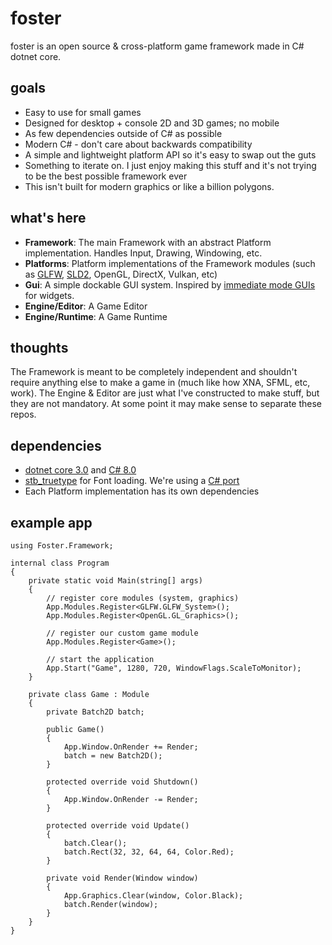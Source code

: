 # foster
foster is an open source & cross-platform game framework made in C# dotnet core.

## goals
 - Easy to use for small games
 - Designed for desktop + console 2D and 3D games; no mobile
 - As few dependencies outside of C# as possible
 - Modern C# - don't care about backwards compatibility
 - A simple and lightweight platform API so it's easy to swap out the guts
 - Something to iterate on. I just enjoy making this stuff and it's not trying to be the best possible framework ever
 - This isn't built for modern graphics or like a billion polygons.

## what's here
 - **Framework**: The main Framework with an abstract Platform implementation. Handles Input, Drawing, Windowing, etc.
 - **Platforms**: Platform implementations of the Framework modules (such as [GLFW](https://www.glfw.org/), [SLD2](https://www.libsdl.org/), OpenGL, DirectX, Vulkan, etc)
 - **Gui**: A simple dockable GUI system. Inspired by [immediate mode GUIs](https://github.com/ocornut/imgui) for widgets.
 - **Engine/Editor**: A Game Editor
 - **Engine/Runtime**: A Game Runtime

## thoughts
The Framework is meant to be completely independent and shouldn't require anything else to make a game in (much like how XNA, SFML, etc, work). The Engine & Editor are just what I've constructed to make stuff, but they are not mandatory. At some point it may make sense to separate these repos.

## dependencies
 - [dotnet core 3.0](https://dotnet.microsoft.com/download/dotnet-core/3.0) and [C# 8.0](https://docs.microsoft.com/en-us/dotnet/csharp/whats-new/csharp-8)
 - [stb_truetype](https://github.com/nothings/stb) for Font loading. We're using a [C# port](https://github.com/StbSharp/StbTrueTypeSharp)
 - Each Platform implementation has its own dependencies

## example app
```
using Foster.Framework;

internal class Program
{
    private static void Main(string[] args)
    {
        // register core modules (system, graphics)
        App.Modules.Register<GLFW.GLFW_System>();
        App.Modules.Register<OpenGL.GL_Graphics>();

        // register our custom game module
        App.Modules.Register<Game>();

        // start the application
        App.Start("Game", 1280, 720, WindowFlags.ScaleToMonitor);
    }

    private class Game : Module
    {
        private Batch2D batch;

        public Game()
        {
            App.Window.OnRender += Render;
            batch = new Batch2D();
        }

        protected override void Shutdown()
        {
            App.Window.OnRender -= Render;
        }

        protected override void Update()
        {
            batch.Clear();
            batch.Rect(32, 32, 64, 64, Color.Red);
        }

        private void Render(Window window)
        {
            App.Graphics.Clear(window, Color.Black);
            batch.Render(window);
        }
    }
}
```
